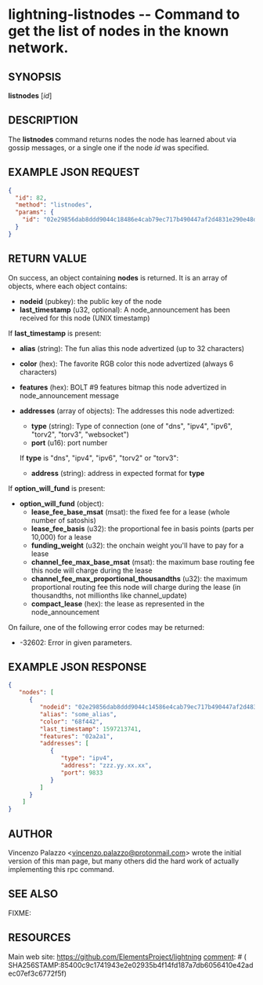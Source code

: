 lightning-listnodes -- Command to get the list of nodes in the known network.
============================================================

SYNOPSIS
--------

**listnodes** [*id*]

DESCRIPTION
-----------

The **listnodes** command returns nodes the node has learned about via gossip messages, or a single one if the node *id* was specified.

EXAMPLE JSON REQUEST
------------
```json
{
  "id": 82,
  "method": "listnodes",
  "params": {
    "id": "02e29856dab8ddd9044c18486e4cab79ec717b490447af2d4831e290e48d57638a"
  }
}
```

RETURN VALUE
------------

[comment]: # (GENERATE-FROM-SCHEMA-START)
On success, an object containing **nodes** is returned.  It is an array of objects, where each object contains:
- **nodeid** (pubkey): the public key of the node
- **last_timestamp** (u32, optional): A node_announcement has been received for this node (UNIX timestamp)

If **last_timestamp** is present:
  - **alias** (string): The fun alias this node advertized (up to 32 characters)
  - **color** (hex): The favorite RGB color this node advertized (always 6 characters)
  - **features** (hex): BOLT #9 features bitmap this node advertized in node_announcement message
  - **addresses** (array of objects): The addresses this node advertized:
    - **type** (string): Type of connection (one of "dns", "ipv4", "ipv6", "torv2", "torv3", "websocket")
    - **port** (u16): port number

    If **type** is "dns", "ipv4", "ipv6", "torv2" or "torv3":
      - **address** (string): address in expected format for **type**

If **option_will_fund** is present:
  - **option_will_fund** (object):
    - **lease_fee_base_msat** (msat): the fixed fee for a lease (whole number of satoshis)
    - **lease_fee_basis** (u32): the proportional fee in basis points (parts per 10,000) for a lease
    - **funding_weight** (u32): the onchain weight you'll have to pay for a lease
    - **channel_fee_max_base_msat** (msat): the maximum base routing fee this node will charge during the lease
    - **channel_fee_max_proportional_thousandths** (u32): the maximum proportional routing fee this node will charge during the lease (in thousandths, not millionths like channel_update)
    - **compact_lease** (hex): the lease as represented in the node_announcement

[comment]: # (GENERATE-FROM-SCHEMA-END)

On failure, one of the following error codes may be returned:

- -32602: Error in given parameters.

EXAMPLE JSON RESPONSE
-----
```json
{
   "nodes": [
      {
         "nodeid": "02e29856dab8ddd9044c14586e4cab79ec717b490447af2d4831e290e48d58638a",
         "alias": "some_alias",
         "color": "68f442",
         "last_timestamp": 1597213741,
         "features": "02a2a1",
         "addresses": [
            {
               "type": "ipv4",
               "address": "zzz.yy.xx.xx",
               "port": 9833
            }
         ]
      }
    ]
}
```


AUTHOR
------

Vincenzo Palazzo <<vincenzo.palazzo@protonmail.com>> wrote the initial version of this man page, but many others did the hard work of actually implementing this rpc command.

SEE ALSO
--------

FIXME:

RESOURCES
---------

Main web site: <https://github.com/ElementsProject/lightning>
[comment]: # ( SHA256STAMP:85400c9c1741943e2e02935b4f14fd187a7db6056410e42adec07ef3c6772f5f)
